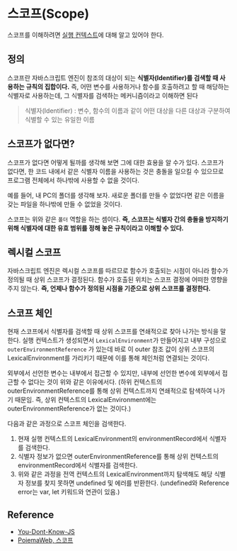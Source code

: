 # 스코프(Scope)

스코프를 이해하려면 [실행 컨텍스트](https://github.com/sunghyunjeonme/TIL/blob/master/JavaScript/execution-context.md)에 대해 알고 있어야 한다.

## 정의

스코프란 자바스크립트 엔진이 참조의 대상이 되는 **식별자(Identifier)를 검색할 때 사용하는 규칙의 집합이다.** 즉, 어떤 변수를 사용하거나 함수를 호출하려고 할 때 해당하는 식별자로 사용하는데, 그 식별자를 검색하는 메커니즘이라고 이해하면 된다

> 식별자(Identifier) : 변수, 함수의 이름과 같이 어떤 대상을 다른 대상과 구분하여 식별할 수 있는 유일한 이름

## 스코프가 없다면?

스코프가 없다면 어떻게 될까를 생각해 보면 그에 대한 효용을 알 수가 있다. 스코프가 없다면, 한 코드 내에서 같은 식별자 이름을 사용하는 것은 충돌을 일으킬 수 있으므로 프로그램 전체에서 하나밖에 사용할 수 없을 것이다.

예를 들어, 내 PC의 폴더를 생각해 보자. 새로운 폴더를 만들 수 없었다면 같은 이름을 갖는 파일을 하나밖에 만들 수 없었을 것이다.

스코프는 위와 같은 `폴더` 역할을 하는 셈이다. **즉, 스코프는 식별자 간의 충돌을 방지하기 위해 식별자에 대한 유효 범위를 정해 놓은 규칙이라고 이해할 수 있다.**

## 렉시컬 스코프

자바스크립트 엔진은 렉시컬 스코프를 따르므로 함수가 호출되는 시점이 아니라 함수가 정의될 때 상위 스코프가 결정된다. 함수가 호출된 위치는 스코프 결정에 어떠한 영향을 주지 않는다. **즉, 언제나 함수가 정의된 시점을 기준으로 상위 스코프를 결정한다.**

## 스코프 체인

현재 스코프에서 식별자를 검색할 때 상위 스코프를 연쇄적으로 찾아 나가는 방식을 말한다. 실행 컨텍스트가 생성되면서 `LexicalEnvironment`가 만들어지고 내부 구성으로 `outerEnvironmentReference` 가 있는데 바로 이 outer 참조 값이 상위 스코프의 LexicalEnvironment를 가리키기 때문에 이를 통해 체인처럼 연결되는 것이다.

외부에서 선언한 변수는 내부에서 접근할 수 있지만, 내부에 선언한 변수에 외부에서 접근할 수 없다는 것이 위와 같은 이유에서다. (하위 컨텍스트의 outerEnvironmentReference를 통해 상위 컨텍스트까지 연쇄적으로 탐색하여 나가기 때문임. 즉, 상위 컨텍스트의 LexicalEnvironment에는 outerEnvironmentReference가 없는 것이다.)

다음과 같은 과정으로 스코프 체인을 검색한다.

1. 현재 실행 컨텍스트의 LexicalEnvironment의 environmentRecord에서 식별자를 검색한다.
2. 식별자 정보가 없으면 outerEnvironmentReference를 통해 상위 컨텍스트의 environmentRecord에서 식별자를 검색한다.
3. 위와 같은 과정을 전역 컨텍스트의 LexicalEnvironment까지 탐색해도 해당 식별자 정보를 찾지 못하면 undefined 및 에러를 반환한다. (undefined와 Reference error는 var, let 키워드와 연관이 있음.)

## Reference

- [You-Dont-Know-JS](https://github.com/getify/You-Dont-Know-JS/blob/2nd-ed/scope-closures/ch1.md)
- [PoiemaWeb, 스코프](https://poiemaweb.com/js-scope)

